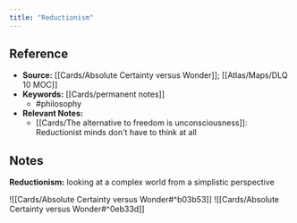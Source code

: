 ```yaml
---
title: "Reductionism"
---
```

## Reference
- **Source:** [[Cards/Absolute Certainty versus Wonder]]; [[Atlas/Maps/DLQ 10 MOC]]
- **Keywords:** [[Cards/permanent notes]]
	- #philosophy 
- **Relevant Notes:** 
	- [[Cards/The alternative to freedom is unconsciousness]]: Reductionist minds don't have to think at all

## Notes

**Reductionism:** looking at a complex world from a simplistic perspective


![[Cards/Absolute Certainty versus Wonder#^b03b53]]
![[Cards/Absolute Certainty versus Wonder#^0eb33d]]